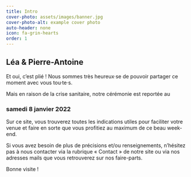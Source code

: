 ```yaml
---
title: Intro
cover-photo: assets/images/banner.jpg
cover-photo-alt: example cover photo
auto-header: none
icon: fa-grin-hearts
order: 1
---
```


## Léa & Pierre-Antoine


Et oui, c’est plié ! Nous sommes très heureux·se de pouvoir partager ce moment avec vous tou·te·s.

Mais en raison de la crise sanitaire, notre cérémonie est reportée au 
### samedi 8 janvier 2022

Sur ce site, vous trouverez toutes les indications utiles pour faciliter votre venue et faire en sorte que vous profitiez au maximum de ce beau week-end.

Si vous avez besoin de plus de précisions et/ou renseignements, n’hésitez pas à nous contacter via la rubrique « Contact » de notre site ou via nos adresses mails que vous retrouverez sur nos faire-parts.

Bonne visite !
